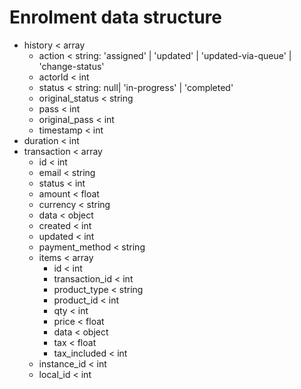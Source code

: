 Enrolment data structure
====

- history < array
    - action < string: 'assigned' | 'updated' | 'updated-via-queue' | 'change-status'
    - actorId < int
    - status < string: null| 'in-progress' | 'completed'
    - original_status < string
    - pass < int
    - original_pass < int
    - timestamp < int
- duration < int
- transaction < array
    - id < int
    - email < string
    - status < int
    - amount < float
    - currency < string
    - data < object
    - created < int
    - updated < int
    - payment_method < string
    - items < array
        - id < int
        - transaction_id < int
        - product_type < string
        - product_id < int
        - qty < int
        - price < float
        - data < object
        - tax < float
        - tax_included < int
    - instance_id < int
    - local_id < int
